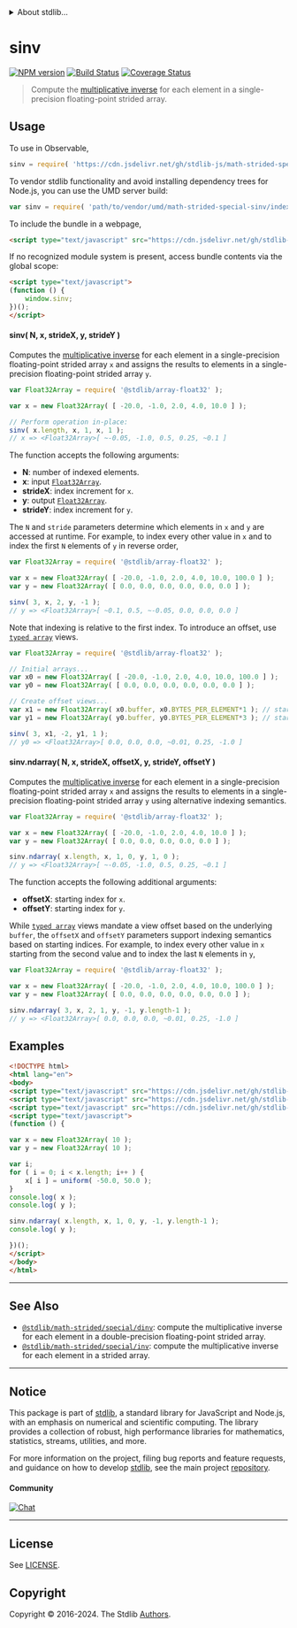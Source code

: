 <!--

@license Apache-2.0

Copyright (c) 2020 The Stdlib Authors.

Licensed under the Apache License, Version 2.0 (the "License");
you may not use this file except in compliance with the License.
You may obtain a copy of the License at

   http://www.apache.org/licenses/LICENSE-2.0

Unless required by applicable law or agreed to in writing, software
distributed under the License is distributed on an "AS IS" BASIS,
WITHOUT WARRANTIES OR CONDITIONS OF ANY KIND, either express or implied.
See the License for the specific language governing permissions and
limitations under the License.

-->


<details>
  <summary>
    About stdlib...
  </summary>
  <p>We believe in a future in which the web is a preferred environment for numerical computation. To help realize this future, we've built stdlib. stdlib is a standard library, with an emphasis on numerical and scientific computation, written in JavaScript (and C) for execution in browsers and in Node.js.</p>
  <p>The library is fully decomposable, being architected in such a way that you can swap out and mix and match APIs and functionality to cater to your exact preferences and use cases.</p>
  <p>When you use stdlib, you can be absolutely certain that you are using the most thorough, rigorous, well-written, studied, documented, tested, measured, and high-quality code out there.</p>
  <p>To join us in bringing numerical computing to the web, get started by checking us out on <a href="https://github.com/stdlib-js/stdlib">GitHub</a>, and please consider <a href="https://opencollective.com/stdlib">financially supporting stdlib</a>. We greatly appreciate your continued support!</p>
</details>

# sinv

[![NPM version][npm-image]][npm-url] [![Build Status][test-image]][test-url] [![Coverage Status][coverage-image]][coverage-url] <!-- [![dependencies][dependencies-image]][dependencies-url] -->

> Compute the [multiplicative inverse][@stdlib/math/base/special/invf] for each element in a single-precision floating-point strided array.

<section class="intro">

</section>

<!-- /.intro -->



<section class="usage">

## Usage

To use in Observable,

```javascript
sinv = require( 'https://cdn.jsdelivr.net/gh/stdlib-js/math-strided-special-sinv@umd/browser.js' )
```

To vendor stdlib functionality and avoid installing dependency trees for Node.js, you can use the UMD server build:

```javascript
var sinv = require( 'path/to/vendor/umd/math-strided-special-sinv/index.js' )
```

To include the bundle in a webpage,

```html
<script type="text/javascript" src="https://cdn.jsdelivr.net/gh/stdlib-js/math-strided-special-sinv@umd/browser.js"></script>
```

If no recognized module system is present, access bundle contents via the global scope:

```html
<script type="text/javascript">
(function () {
    window.sinv;
})();
</script>
```

#### sinv( N, x, strideX, y, strideY )

Computes the [multiplicative inverse][@stdlib/math/base/special/invf] for each element in a single-precision floating-point strided array `x` and assigns the results to elements in a single-precision floating-point strided array `y`.

```javascript
var Float32Array = require( '@stdlib/array-float32' );

var x = new Float32Array( [ -20.0, -1.0, 2.0, 4.0, 10.0 ] );

// Perform operation in-place:
sinv( x.length, x, 1, x, 1 );
// x => <Float32Array>[ ~-0.05, -1.0, 0.5, 0.25, ~0.1 ]
```

The function accepts the following arguments:

-   **N**: number of indexed elements.
-   **x**: input [`Float32Array`][@stdlib/array/float32].
-   **strideX**: index increment for `x`.
-   **y**: output [`Float32Array`][@stdlib/array/float32].
-   **strideY**: index increment for `y`.

The `N` and `stride` parameters determine which elements in `x` and `y` are accessed at runtime. For example, to index every other value in `x` and to index the first `N` elements of `y` in reverse order,

```javascript
var Float32Array = require( '@stdlib/array-float32' );

var x = new Float32Array( [ -20.0, -1.0, 2.0, 4.0, 10.0, 100.0 ] );
var y = new Float32Array( [ 0.0, 0.0, 0.0, 0.0, 0.0, 0.0 ] );

sinv( 3, x, 2, y, -1 );
// y => <Float32Array>[ ~0.1, 0.5, ~-0.05, 0.0, 0.0, 0.0 ]
```

Note that indexing is relative to the first index. To introduce an offset, use [`typed array`][@stdlib/array/float32] views.

```javascript
var Float32Array = require( '@stdlib/array-float32' );

// Initial arrays...
var x0 = new Float32Array( [ -20.0, -1.0, 2.0, 4.0, 10.0, 100.0 ] );
var y0 = new Float32Array( [ 0.0, 0.0, 0.0, 0.0, 0.0, 0.0 ] );

// Create offset views...
var x1 = new Float32Array( x0.buffer, x0.BYTES_PER_ELEMENT*1 ); // start at 2nd element
var y1 = new Float32Array( y0.buffer, y0.BYTES_PER_ELEMENT*3 ); // start at 4th element

sinv( 3, x1, -2, y1, 1 );
// y0 => <Float32Array>[ 0.0, 0.0, 0.0, ~0.01, 0.25, -1.0 ]
```

#### sinv.ndarray( N, x, strideX, offsetX, y, strideY, offsetY )

Computes the [multiplicative inverse][@stdlib/math/base/special/invf] for each element in a single-precision floating-point strided array `x` and assigns the results to elements in a single-precision floating-point strided array `y` using alternative indexing semantics.

```javascript
var Float32Array = require( '@stdlib/array-float32' );

var x = new Float32Array( [ -20.0, -1.0, 2.0, 4.0, 10.0 ] );
var y = new Float32Array( [ 0.0, 0.0, 0.0, 0.0, 0.0 ] );

sinv.ndarray( x.length, x, 1, 0, y, 1, 0 );
// y => <Float32Array>[ ~-0.05, -1.0, 0.5, 0.25, ~0.1 ]
```

The function accepts the following additional arguments:

-   **offsetX**: starting index for `x`.
-   **offsetY**: starting index for `y`.

While [`typed array`][@stdlib/array/float32] views mandate a view offset based on the underlying `buffer`, the `offsetX` and `offsetY` parameters support indexing semantics based on starting indices. For example, to index every other value in `x` starting from the second value and to index the last `N` elements in `y`,

```javascript
var Float32Array = require( '@stdlib/array-float32' );

var x = new Float32Array( [ -20.0, -1.0, 2.0, 4.0, 10.0, 100.0 ] );
var y = new Float32Array( [ 0.0, 0.0, 0.0, 0.0, 0.0, 0.0 ] );

sinv.ndarray( 3, x, 2, 1, y, -1, y.length-1 );
// y => <Float32Array>[ 0.0, 0.0, 0.0, ~0.01, 0.25, -1.0 ]
```

</section>

<!-- /.usage -->

<section class="notes">

</section>

<!-- /.notes -->

<section class="examples">

## Examples

<!-- eslint no-undef: "error" -->

```html
<!DOCTYPE html>
<html lang="en">
<body>
<script type="text/javascript" src="https://cdn.jsdelivr.net/gh/stdlib-js/random-base-uniform@umd/browser.js"></script>
<script type="text/javascript" src="https://cdn.jsdelivr.net/gh/stdlib-js/array-float32@umd/browser.js"></script>
<script type="text/javascript" src="https://cdn.jsdelivr.net/gh/stdlib-js/math-strided-special-sinv@umd/browser.js"></script>
<script type="text/javascript">
(function () {

var x = new Float32Array( 10 );
var y = new Float32Array( 10 );

var i;
for ( i = 0; i < x.length; i++ ) {
    x[ i ] = uniform( -50.0, 50.0 );
}
console.log( x );
console.log( y );

sinv.ndarray( x.length, x, 1, 0, y, -1, y.length-1 );
console.log( y );

})();
</script>
</body>
</html>
```

</section>

<!-- /.examples -->

<!-- C interface documentation. -->



<!-- Section for related `stdlib` packages. Do not manually edit this section, as it is automatically populated. -->

<section class="related">

* * *

## See Also

-   <span class="package-name">[`@stdlib/math-strided/special/dinv`][@stdlib/math/strided/special/dinv]</span><span class="delimiter">: </span><span class="description">compute the multiplicative inverse for each element in a double-precision floating-point strided array.</span>
-   <span class="package-name">[`@stdlib/math-strided/special/inv`][@stdlib/math/strided/special/inv]</span><span class="delimiter">: </span><span class="description">compute the multiplicative inverse for each element in a strided array.</span>

</section>

<!-- /.related -->

<!-- Section for all links. Make sure to keep an empty line after the `section` element and another before the `/section` close. -->


<section class="main-repo" >

* * *

## Notice

This package is part of [stdlib][stdlib], a standard library for JavaScript and Node.js, with an emphasis on numerical and scientific computing. The library provides a collection of robust, high performance libraries for mathematics, statistics, streams, utilities, and more.

For more information on the project, filing bug reports and feature requests, and guidance on how to develop [stdlib][stdlib], see the main project [repository][stdlib].

#### Community

[![Chat][chat-image]][chat-url]

---

## License

See [LICENSE][stdlib-license].


## Copyright

Copyright &copy; 2016-2024. The Stdlib [Authors][stdlib-authors].

</section>

<!-- /.stdlib -->

<!-- Section for all links. Make sure to keep an empty line after the `section` element and another before the `/section` close. -->

<section class="links">

[npm-image]: http://img.shields.io/npm/v/@stdlib/math-strided-special-sinv.svg
[npm-url]: https://npmjs.org/package/@stdlib/math-strided-special-sinv

[test-image]: https://github.com/stdlib-js/math-strided-special-sinv/actions/workflows/test.yml/badge.svg?branch=v0.2.2
[test-url]: https://github.com/stdlib-js/math-strided-special-sinv/actions/workflows/test.yml?query=branch:v0.2.2

[coverage-image]: https://img.shields.io/codecov/c/github/stdlib-js/math-strided-special-sinv/main.svg
[coverage-url]: https://codecov.io/github/stdlib-js/math-strided-special-sinv?branch=main

<!--

[dependencies-image]: https://img.shields.io/david/stdlib-js/math-strided-special-sinv.svg
[dependencies-url]: https://david-dm.org/stdlib-js/math-strided-special-sinv/main

-->

[chat-image]: https://img.shields.io/gitter/room/stdlib-js/stdlib.svg
[chat-url]: https://app.gitter.im/#/room/#stdlib-js_stdlib:gitter.im

[stdlib]: https://github.com/stdlib-js/stdlib

[stdlib-authors]: https://github.com/stdlib-js/stdlib/graphs/contributors

[umd]: https://github.com/umdjs/umd
[es-module]: https://developer.mozilla.org/en-US/docs/Web/JavaScript/Guide/Modules

[deno-url]: https://github.com/stdlib-js/math-strided-special-sinv/tree/deno
[deno-readme]: https://github.com/stdlib-js/math-strided-special-sinv/blob/deno/README.md
[umd-url]: https://github.com/stdlib-js/math-strided-special-sinv/tree/umd
[umd-readme]: https://github.com/stdlib-js/math-strided-special-sinv/blob/umd/README.md
[esm-url]: https://github.com/stdlib-js/math-strided-special-sinv/tree/esm
[esm-readme]: https://github.com/stdlib-js/math-strided-special-sinv/blob/esm/README.md
[branches-url]: https://github.com/stdlib-js/math-strided-special-sinv/blob/main/branches.md

[stdlib-license]: https://raw.githubusercontent.com/stdlib-js/math-strided-special-sinv/main/LICENSE

[@stdlib/array/float32]: https://github.com/stdlib-js/array-float32/tree/umd

[@stdlib/math/base/special/invf]: https://github.com/stdlib-js/math-base-special-invf/tree/umd

<!-- <related-links> -->

[@stdlib/math/strided/special/dinv]: https://github.com/stdlib-js/math-strided-special-dinv/tree/umd

[@stdlib/math/strided/special/inv]: https://github.com/stdlib-js/math-strided-special-inv/tree/umd

<!-- </related-links> -->

</section>

<!-- /.links -->
